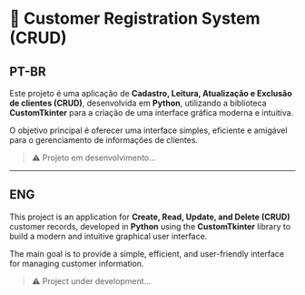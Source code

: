 # 🧾 Customer Registration System (CRUD) 

## PT-BR

Este projeto é uma aplicação de **Cadastro, Leitura, Atualização e Exclusão de clientes (CRUD)**, desenvolvida em **Python**, utilizando a biblioteca **CustomTkinter** para a criação de uma interface gráfica moderna e intuitiva.

O objetivo principal é oferecer uma interface simples, eficiente e amigável para o gerenciamento de informações de clientes.

> ⚠️ Projeto em desenvolvimento...

---

## ENG

This project is an application for **Create, Read, Update, and Delete (CRUD)** customer records, developed in **Python** using the **CustomTkinter** library to build a modern and intuitive graphical user interface.

The main goal is to provide a simple, efficient, and user-friendly interface for managing customer information.

> ⚠️ Project under development...
